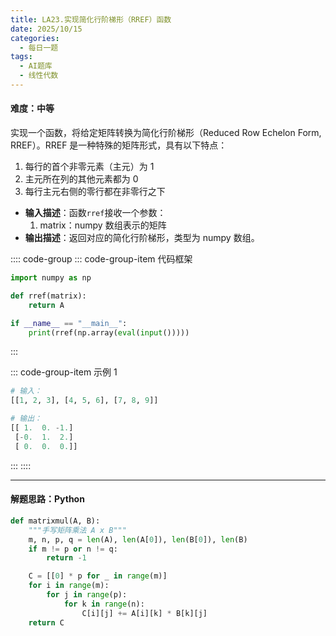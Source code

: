 ```yaml
---
title: LA23.实现简化行阶梯形（RREF）函数
date: 2025/10/15
categories:
  - 每日一题
tags:
  - AI题库
  - 线性代数
---
```


#### 难度：中等

实现一个函数，将给定矩阵转换为简化行阶梯形（Reduced Row Echelon Form, RREF）。RREF 是一种特殊的矩阵形式，具有以下特点：

1. 每行的首个非零元素（主元）为 1
2. 主元所在列的其他元素都为 0
3. 每行主元右侧的零行都在非零行之下

- **输入描述**：函数`rref`接收一个参数：
  1. matrix：numpy 数组表示的矩阵
- **输出描述**：返回对应的简化行阶梯形，类型为 numpy 数组。

:::: code-group
::: code-group-item 代码框架

```py
import numpy as np

def rref(matrix):
    return A

if __name__ == "__main__":
    print(rref(np.array(eval(input()))))
```

:::

::: code-group-item 示例 1

```py
# 输入：
[[1, 2, 3], [4, 5, 6], [7, 8, 9]]

# 输出：
[[ 1.  0. -1.]
 [-0.  1.  2.]
 [ 0.  0.  0.]]
```

:::
::::

---

#### 解题思路：Python

```py
def matrixmul(A, B):
    """手写矩阵乘法 A x B"""
    m, n, p, q = len(A), len(A[0]), len(B[0]), len(B)
    if m != p or n != q:
        return -1

    C = [[0] * p for _ in range(m)]
    for i in range(m):
        for j in range(p):
            for k in range(n):
                C[i][j] += A[i][k] * B[k][j]
    return C
```

